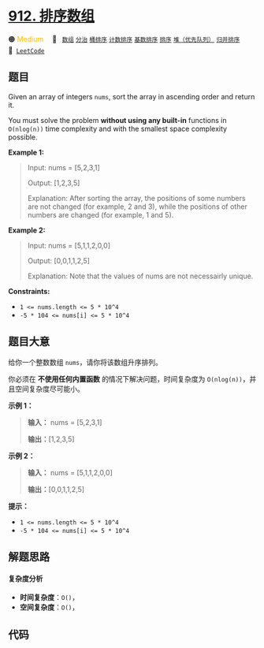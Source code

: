 # [912. 排序数组](https://leetcode.com/problems/sort-an-array)

🟠 <font color=#ffb800>Medium</font>&emsp; 🔖&ensp; [`数组`](/tag/array.md) [`分治`](/tag/divide-and-conquer.md) [`桶排序`](/tag/bucket-sort.md) [`计数排序`](/tag/counting-sort.md) [`基数排序`](/tag/radix-sort.md) [`排序`](/tag/sorting.md) [`堆（优先队列）`](/tag/heap-priority-queue.md) [`归并排序`](/tag/merge-sort.md)&emsp; 🔗&ensp;[`LeetCode`](https://leetcode.com/problems/sort-an-array)

## 题目

Given an array of integers `nums`, sort the array in ascending order and
return it.

You must solve the problem **without using any built-in** functions in
`O(nlog(n))` time complexity and with the smallest space complexity possible.



**Example 1:**

> Input: nums = [5,2,3,1]
> 
> Output: [1,2,3,5]
> 
> Explanation: After sorting the array, the positions of some numbers are not changed (for example, 2 and 3), while the positions of other numbers are changed (for example, 1 and 5).

**Example 2:**

> Input: nums = [5,1,1,2,0,0]
> 
> Output: [0,0,1,1,2,5]
> 
> Explanation: Note that the values of nums are not necessairly unique.

**Constraints:**

  * `1 <= nums.length <= 5 * 10^4`
  * `-5 * 104 <= nums[i] <= 5 * 10^4`


## 题目大意

给你一个整数数组 `nums`，请你将该数组升序排列。

你必须在 **不使用任何内置函数** 的情况下解决问题，时间复杂度为 `O(nlog(n))`，并且空间复杂度尽可能小。



**示例 1：**

> 
> 
> 
> 
> 
> **输入：** nums = [5,2,3,1]
> 
> **输出：**[1,2,3,5]
> 
> 

**示例 2：**

> 
> 
> 
> 
> 
> **输入：** nums = [5,1,1,2,0,0]
> 
> **输出：**[0,0,1,1,2,5]
> 
> 



**提示：**

  * `1 <= nums.length <= 5 * 10^4`
  * `-5 * 104 <= nums[i] <= 5 * 10^4`


## 解题思路

#### 复杂度分析

- **时间复杂度**：`O()`，
- **空间复杂度**：`O()`，

## 代码

```javascript

```